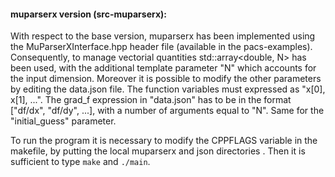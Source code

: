#### muparserx version (src-muparserx):
With respect to the base version, muparserx has been implemented using the MuParserXInterface.hpp header file (available in the pacs-examples). 
Consequently, to manage vectorial quantities std::array<double, N> has been used, with the additional template parameter "N" which accounts for the input dimension. 
Moreover it is possible to modify the other parameters by editing the data.json file. 
The function variables must expressed as "x[0], x[1], ...".
The grad_f expression in "data.json" has to be in the format ["df/dx", "df/dy", ...], with a number of arguments equal to "N". Same for the "initial_guess" parameter.

To run the program it is necessary to modify the CPPFLAGS variable in the makefile, by putting the local muparserx and json directories . Then it is sufficient to type `make` and `./main`. 

